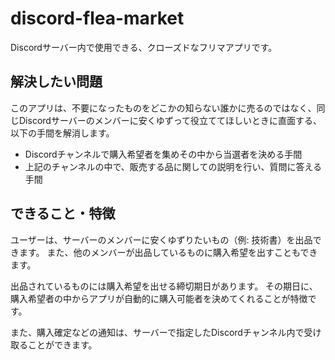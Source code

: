 # discord-flea-market

Discordサーバー内で使用できる、クローズドなフリマアプリです。

## 解決したい問題

このアプリは、不要になったものをどこかの知らない誰かに売るのではなく、同じDiscordサーバーのメンバーに安くゆずって役立ててほしいときに直面する、以下の手間を解消します。

- Discordチャンネルで購入希望者を集めその中から当選者を決める手間
- 上記のチャンネルの中で、販売する品に関しての説明を行い、質問に答える手間

## できること・特徴

ユーザーは、サーバーのメンバーに安くゆずりたいもの（例: 技術書）を出品できます。
また、他のメンバーが出品しているものに購入希望を出すこともできます。

出品されているものには購入希望を出せる締切期日があります。
その期日に、購入希望者の中からアプリが自動的に購入可能者を決めてくれることが特徴です。

また、購入確定などの通知は、サーバーで指定したDiscordチャンネル内で受け取ることができます。
